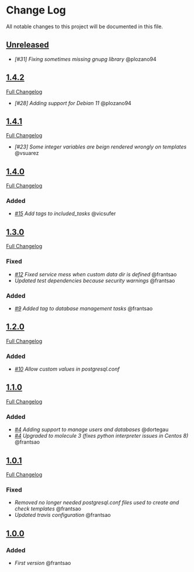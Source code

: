 # Change Log
All notable changes to this project will be documented in this file.

## [Unreleased](https://github.com/idealista/postgresql_role/tree/develop)
- *[#31] Fixing sometimes missing gnupg library* @plozano94

## [1.4.2](https://github.com/idealista/postgresql_role/tree/1.4.2)
[Full Changelog](https://github.com/idealista/postgresql_role/compare/1.4.1...1.4.2)
- *[#28] Adding support for Debian 11* @plozano94

## [1.4.1](https://github.com/idealista/postgresql_role/tree/1.4.1)
[Full Changelog](https://github.com/idealista/postgresql_role/compare/1.4.0...1.4.1)
- *[#23] Some integer variables are beign rendered wrongly on templates* @vsuarez

## [1.4.0](https://github.com/idealista/postgresql_role/tree/1.4.0)
[Full Changelog](https://github.com/idealista/postgresql_role/compare/1.3.0...1.4.0)
### Added
- *[#15](https://github.com/idealista/postgresql_role/issues/15) Add tags to included_tasks* @vicsufer
## [1.3.0](https://github.com/idealista/postgresql_role/tree/1.3.0)
[Full Changelog](https://github.com/idealista/postgresql_role/compare/1.2.0...1.3.0)
### Fixed
- *[#12](https://github.com/idealista/postgresql_role/issues/12) Fixed service mess when custom data dir is defined* @frantsao
- *Updated test dependencies because security warnings* @frantsao
### Added
- *[#9](https://github.com/idealista/postgresql_role/issues/9) Added tag to database management tasks* @frantsao

## [1.2.0](https://github.com/idealista/postgresql_role/tree/1.2.0)
[Full Changelog](https://github.com/idealista/postgresql_role/compare/1.1.0...1.2.0)
### Added
- *[#10](https://github.com/idealista/postgresql_role/issues/10) Allow custom values in postgresql.conf* 

## [1.1.0](https://github.com/idealista/postgresql_role/tree/1.1.0)
[Full Changelog](https://github.com/idealista/postgresql_role/compare/1.0.1...1.1.0)
### Added
- *[#4](https://github.com/idealista/postgresql_role/issues/4) Adding support to manage users and databases* @dortegau
- *[#4](https://github.com/idealista/postgresql_role/issues/4) Upgraded to molecule 3 (fixes python interpreter issues in Centos 8)* @frantsao

## [1.0.1](https://github.com/idealista/postgresql_role/tree/1.0.1)
[Full Changelog](https://github.com/idealista/postgresql_role/compare/1.0.0...1.0.1)
### Fixed
- *Removed no longer needed postgresql.conf files used to create and check templates* @frantsao
- *Updated travis configuration* @frantsao

## [1.0.0](https://github.com/idealista/postgresql_role/tree/1.0.0)
### Added
- *First version* @frantsao
